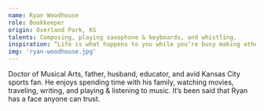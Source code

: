 ```yaml
---
name: Ryan Woodhouse
role: Bookkeeper
origin: Overland Park, KS
talents: Composing, playing saxophone & keyboards, and whistling.
inspiration: “Life is what happens to you while you’re busy making other plans.” – John Lennon
img: 'ryan-woodhouse.jpg'
---
```

Doctor of Musical Arts, father, husband, educator, and avid Kansas City sports fan. He enjoys spending time with his family, watching movies, traveling, writing, and playing & listening to music. It’s been said that Ryan has a face anyone can trust.